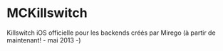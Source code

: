 MCKillswitch
============

Killswitch iOS officielle pour les backends créés par Mirego (à partir de maintenant! - mai 2013 -)

